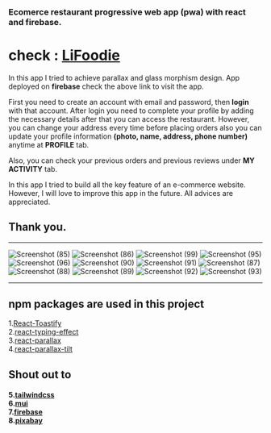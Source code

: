<h3>Ecomerce restaurant progressive web app (pwa) with react and firebase.</h3>

<h1>check : <a href='https://lifoodie-dev.web.app/' target='_blank'>LiFoodie</a></h1>
<p>In this app I tried to achieve parallax and glass morphism design. App deployed on <b>firebase</b> check the above link to visit the app.</br>

First you need to create an account with email and password, then <b>login</b> with that account.
After login you need to complete your profile by adding the necessary details after that you can access the restaurant. However, you can change your address every time before placing orders also you can update your profile information <b>(photo, name, address, phone number)</b> anytime at <b>PROFILE</b> tab.

Also, you can check your previous orders and previous reviews under <b>MY ACTIVITY</b> tab.

In this app I tried to build all the key feature of an e-commerce website. However, I will love to improve this app in the future. All advices are appreciated.
</p>
<h2>Thank you.</h2>
<hr/>

![Screenshot (85)](https://user-images.githubusercontent.com/99950805/172386167-38f01902-dbdc-4d34-8042-a82d6f14987a.png)
![Screenshot (86)](https://user-images.githubusercontent.com/99950805/172386178-2735bbe4-659f-45e3-993e-6587c4b7f967.png)
![Screenshot (99)](https://user-images.githubusercontent.com/99950805/172691246-c6fa63dd-446a-4355-ae76-671b60b58580.png)
![Screenshot (95)](https://user-images.githubusercontent.com/99950805/172690724-01b81517-a8b0-4ad8-8a71-e808e892b8be.png)
![Screenshot (96)](https://user-images.githubusercontent.com/99950805/172690727-3c72303f-ce20-4361-a529-8b9e90ebc923.png)
![Screenshot (90)](https://user-images.githubusercontent.com/99950805/172386189-7f4348aa-bedc-4943-9d9e-acd5acbeffff.png)
![Screenshot (91)](https://user-images.githubusercontent.com/99950805/172386190-b8b36e67-506d-47d2-be98-d5fc122bc50d.png)
![Screenshot (87)](https://user-images.githubusercontent.com/99950805/172386181-00afb1a5-69a5-4322-acc6-e22b24270a44.png)
![Screenshot (88)](https://user-images.githubusercontent.com/99950805/172386184-8ebd5067-c087-45fc-aae6-f1e744b42a8d.png)
![Screenshot (89)](https://user-images.githubusercontent.com/99950805/172386187-1ef2f25b-af10-4593-bdb7-f5d885bb0858.png)
![Screenshot (92)](https://user-images.githubusercontent.com/99950805/172386194-5e78d2ee-95e7-4088-ae76-faea46d5d2fb.png)
![Screenshot (93)](https://user-images.githubusercontent.com/99950805/172386196-fa71ccd0-4e2f-425e-8b99-be1df3968f23.png)

<hr/>
<h2>npm packages are used in this project</h2>
1.<a href='https://www.npmjs.com/package/react-toastify' target='_blank'>React-Toastify</a> <br/>
2.<a href='https://www.npmjs.com/package/react-typing-effect' target='_blank'>react-typing-effect</a> <br/>
3.<a href='https://www.npmjs.com/package/react-parallax' target='_blank'>react-parallax</a> <br/>
4.<a href='https://www.npmjs.com/package/react-parallax-tilt' target='_blank'>react-parallax-tilt</a>
<h2>Shout out to</h2>
<h4>
  5.<a href='https://tailwindcss.com/' target='_blank'>tailwindcss</a> <br/>
  6.<a href='https://mui.com/' target='_blank'>mui</a> <br/>
  7.<a href='https://firebase.google.com/' target='_blank'>firebase</a> </br>
  8.<a href='https://pixabay.com/'>pixabay</a>
</h4>
